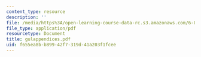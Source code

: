 ```yaml
---
content_type: resource
description: ''
file: /media/https%3A/open-learning-course-data-rc.s3.amazonaws.com/6-871-knowledge-based-applications-systems-spring-2005/f655ea8bb89942f7319d41a203f1fcee_gulappendices.pdf
file_type: application/pdf
resourcetype: Document
title: gulappendices.pdf
uid: f655ea8b-b899-42f7-319d-41a203f1fcee
---
```

